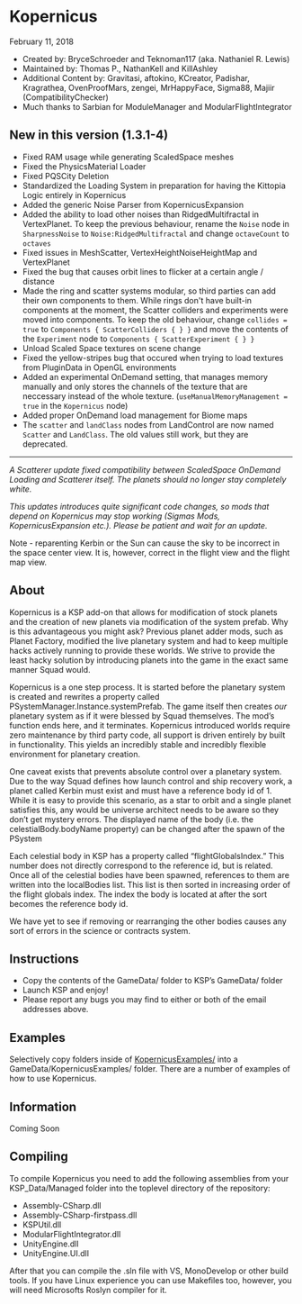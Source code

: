 ﻿Kopernicus
==============================
February 11, 2018
* Created by: BryceSchroeder and Teknoman117 (aka. Nathaniel R. Lewis)
* Maintained by: Thomas P., NathanKell and KillAshley
* Additional Content by: Gravitasi, aftokino, KCreator, Padishar, Kragrathea, OvenProofMars, zengei, MrHappyFace, Sigma88, Majiir (CompatibilityChecker)
* Much thanks to Sarbian for ModuleManager and ModularFlightIntegrator

New in this version (1.3.1-4)
-------------------
- Fixed RAM usage while generating ScaledSpace meshes
- Fixed the PhysicsMaterial Loader
- Fixed PQSCity Deletion
- Standardized the Loading System in preparation for having the Kittopia Logic entirely in Kopernicus
- Added the generic Noise Parser from KopernicusExpansion
- Added the ability to load other noises than RidgedMultifractal in VertexPlanet. To keep the previous behaviour, rename the `Noise` node in `SharpnessNoise` to `Noise:RidgedMultifractal` and change `octaveCount` to `octaves`
- Fixed issues in MeshScatter, VertexHeightNoiseHeightMap and VertexPlanet 
- Fixed the bug that causes orbit lines to flicker at a certain angle / distance
- Made the ring and scatter systems modular, so third parties can add their own components to them. While rings don't have built-in components at the moment, the Scatter colliders and experiments were moved into components. To keep the old behaviour, change `collides = true` to `Components { ScatterColliders { } }` and move the contents of the `Experiment` node to `Components { ScatterExperiment { } }`
- Unload Scaled Space textures on scene change
- Fixed the yellow-stripes bug that occured when trying to load textures from PluginData in OpenGL environments
- Added an experimental OnDemand setting, that manages memory manually and only stores the channels of the texture that are neccessary instead of the whole texture. (`useManualMemoryManagement = true` in the `Kopernicus` node)
- Added proper OnDemand load management for Biome maps
- The `scatter` and `landClass` nodes from LandControl are now named `Scatter` and `LandClass`. The old values still work, but they are deprecated.
------
_A Scatterer update fixed compatibility between ScaledSpace OnDemand Loading and Scatterer itself. The planets should no longer stay completely white._

_This updates introduces quite significant code changes, so mods that depend on Kopernicus may stop working (Sigmas Mods, KopernicusExpansion etc.). Please be patient and wait for an update._


Note - reparenting Kerbin or the Sun can cause the sky to be incorrect in the space center view. It is, however, correct in the flight view and the flight map view.

About
-----
Kopernicus is a KSP add-on that allows for modification of stock planets and the creation of new planets via modification of the system prefab.  Why is this advantageous you might ask?  Previous planet adder mods, such as Planet Factory, modified the live planetary system and had to keep multiple hacks actively running to provide these worlds.  We strive to provide the least hacky solution by introducing planets into the game in the exact same manner Squad would.  

Kopernicus is a one step process.  It is started before the planetary system is created and rewrites a property called PSystemManager.Instance.systemPrefab.  The game itself then creates *our* planetary system as if it were blessed by Squad themselves.  The mod’s function ends here, and it terminates.  Kopernicus introduced worlds require zero maintenance by third party code, all support is driven entirely by built in functionality.  This yields an incredibly stable and incredibly flexible environment for planetary creation.

One caveat exists that prevents absolute control over a planetary system.  Due to the way Squad defines how launch control and ship recovery work, a planet called Kerbin must exist and must have a reference body id of 1.  While it is easy to provide this scenario, as a star to orbit and a single planet satisfies this, any would be universe architect needs to be aware so they don’t get mystery errors. The displayed name of the body (i.e. the celestialBody.bodyName property) can be changed after the spawn of the PSystem  

Each celestial body in KSP has a property called “flightGlobalsIndex.”  This number does not directly correspond to the reference id, but is related.  Once all of the celestial bodies have been spawned, references to them are written into the localBodies list.  This list is then sorted in increasing order of the flight globals index.  The index the body is located at after the sort becomes the reference body id.

We have yet to see if removing or rearranging the other bodies causes any sort of errors in the science or contracts system.


Instructions
------------
- Copy the contents of the GameData/ folder to KSP’s GameData/ folder
- Launch KSP and enjoy!
- Please report any bugs you may find to either or both of the email addresses above.

Examples
----------
Selectively copy folders inside of [KopernicusExamples/](https://github.com/Kopernicus/KopernicusExamples/) into a GameData/KopernicusExamples/ folder.  There are a number of examples of how to use Kopernicus.

Information
-----------
Coming Soon

Compiling
----------
To compile Kopernicus you need to add the following assemblies from your KSP_Data/Managed folder into the toplevel directory of the repository:

* Assembly-CSharp.dll
* Assembly-CSharp-firstpass.dll
* KSPUtil.dll
* ModularFlightIntegrator.dll
* UnityEngine.dll
* UnityEngine.UI.dll

After that you can compile the .sln file with VS, MonoDevelop or other build tools. If you have Linux experience you can use Makefiles too, however, you will need Microsofts Roslyn compiler for it. 
